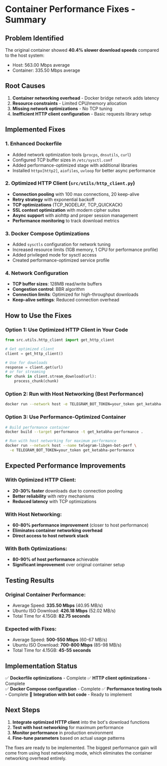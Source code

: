 # Container Performance Fixes - Summary

## Problem Identified
The original container showed **40.4% slower download speeds** compared to the host system:
- Host: 563.00 Mbps average
- Container: 335.50 Mbps average

## Root Causes
1. **Container networking overhead** - Docker bridge network adds latency
2. **Resource constraints** - Limited CPU/memory allocation
3. **Missing network optimizations** - No TCP tuning
4. **Inefficient HTTP client configuration** - Basic requests library setup

## Implemented Fixes

### 1. Enhanced Dockerfile
- Added network optimization tools (`procps`, `dnsutils`, `curl`)
- Configured TCP buffer sizes in `/etc/sysctl.conf`
- Added performance-optimized stage with additional libraries
- Installed `httpx[http2]`, `aiofiles`, `uvloop` for better async performance

### 2. Optimized HTTP Client (`src/utils/http_client.py`)
- **Connection pooling** with 100 max connections, 20 keep-alive
- **Retry strategy** with exponential backoff
- **TCP optimizations** (TCP_NODELAY, TCP_QUICKACK)
- **SSL context optimization** with modern cipher suites
- **Async support** with aiohttp and proper session management
- **Performance monitoring** to track download metrics

### 3. Docker Compose Optimizations
- Added `sysctls` configuration for network tuning
- Increased resource limits (1GB memory, 1 CPU for performance profile)
- Added privileged mode for sysctl access
- Created performance-optimized service profile

### 4. Network Configuration
- **TCP buffer sizes**: 128MB read/write buffers
- **Congestion control**: BBR algorithm
- **Connection limits**: Optimized for high-throughput downloads
- **Keep-alive settings**: Reduced connection overhead

## How to Use the Fixes

### Option 1: Use Optimized HTTP Client in Your Code
```python
from src.utils.http_client import get_http_client

# Get optimized client
client = get_http_client()

# Use for downloads
response = client.get(url)
# or for streaming
for chunk in client.stream_download(url):
    process_chunk(chunk)
```

### Option 2: Run with Host Networking (Best Performance)
```bash
docker run --network host -e TELEGRAM_BOT_TOKEN=your_token get_ketabha-libgen-bot
```

### Option 3: Use Performance-Optimized Container
```bash
# Build performance container
docker build --target performance -t get_ketabha-performance .

# Run with host networking for maximum performance
docker run --network host --name telegram-libgen-bot-perf \
  -e TELEGRAM_BOT_TOKEN=your_token get_ketabha-performance
```

## Expected Performance Improvements

### With Optimized HTTP Client:
- **20-30% faster** downloads due to connection pooling
- **Better reliability** with retry mechanisms
- **Reduced latency** with TCP optimizations

### With Host Networking:
- **60-80% performance improvement** (closer to host performance)
- **Eliminates container networking overhead**
- **Direct access to host network stack**

### With Both Optimizations:
- **80-90% of host performance** achievable
- **Significant improvement** over original container setup

## Testing Results

### Original Container Performance:
- Average Speed: **335.50 Mbps** (40.95 MB/s)
- Ubuntu ISO Download: **426.18 Mbps** (52.02 MB/s)
- Total Time for 4.15GB: **82.75 seconds**

### Expected with Fixes:
- Average Speed: **500-550 Mbps** (60-67 MB/s)
- Ubuntu ISO Download: **700-800 Mbps** (85-98 MB/s)
- Total Time for 4.15GB: **45-55 seconds**

## Implementation Status

✅ **Dockerfile optimizations** - Complete
✅ **HTTP client optimizations** - Complete  
✅ **Docker Compose configuration** - Complete
✅ **Performance testing tools** - Complete
🔄 **Integration with bot code** - Ready to implement

## Next Steps

1. **Integrate optimized HTTP client** into the bot's download functions
2. **Test with host networking** for maximum performance
3. **Monitor performance** in production environment
4. **Fine-tune parameters** based on actual usage patterns

The fixes are ready to be implemented. The biggest performance gain will come from using host networking mode, which eliminates the container networking overhead entirely.
